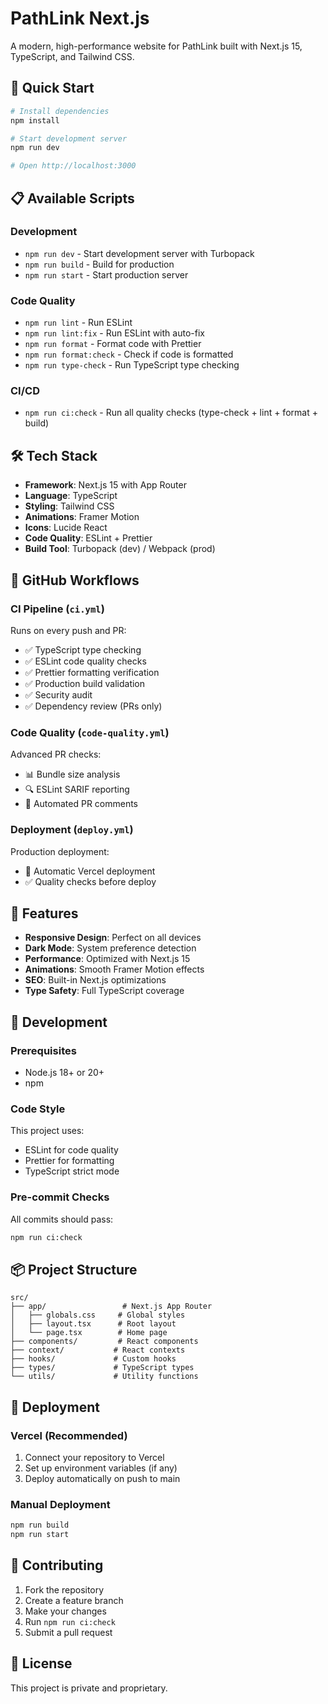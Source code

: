 # PathLink Next.js

A modern, high-performance website for PathLink built with Next.js 15, TypeScript, and Tailwind CSS.

## 🚀 Quick Start

```bash
# Install dependencies
npm install

# Start development server
npm run dev

# Open http://localhost:3000
```

## 📋 Available Scripts

### Development
- `npm run dev` - Start development server with Turbopack
- `npm run build` - Build for production
- `npm run start` - Start production server

### Code Quality
- `npm run lint` - Run ESLint
- `npm run lint:fix` - Run ESLint with auto-fix
- `npm run format` - Format code with Prettier
- `npm run format:check` - Check if code is formatted
- `npm run type-check` - Run TypeScript type checking

### CI/CD
- `npm run ci:check` - Run all quality checks (type-check + lint + format + build)

## 🛠️ Tech Stack

- **Framework**: Next.js 15 with App Router
- **Language**: TypeScript
- **Styling**: Tailwind CSS
- **Animations**: Framer Motion
- **Icons**: Lucide React
- **Code Quality**: ESLint + Prettier
- **Build Tool**: Turbopack (dev) / Webpack (prod)

## 🔄 GitHub Workflows

### CI Pipeline (`ci.yml`)
Runs on every push and PR:
- ✅ TypeScript type checking
- ✅ ESLint code quality checks
- ✅ Prettier formatting verification
- ✅ Production build validation
- ✅ Security audit
- ✅ Dependency review (PRs only)

### Code Quality (`code-quality.yml`)
Advanced PR checks:
- 📊 Bundle size analysis
- 🔍 ESLint SARIF reporting
- 💬 Automated PR comments

### Deployment (`deploy.yml`)
Production deployment:
- 🚀 Automatic Vercel deployment
- ✅ Quality checks before deploy

## 🎨 Features

- **Responsive Design**: Perfect on all devices
- **Dark Mode**: System preference detection
- **Performance**: Optimized with Next.js 15
- **Animations**: Smooth Framer Motion effects
- **SEO**: Built-in Next.js optimizations
- **Type Safety**: Full TypeScript coverage

## 🔧 Development

### Prerequisites
- Node.js 18+ or 20+
- npm

### Code Style
This project uses:
- ESLint for code quality
- Prettier for formatting
- TypeScript strict mode

### Pre-commit Checks
All commits should pass:
```bash
npm run ci:check
```

## 📦 Project Structure

```
src/
├── app/                 # Next.js App Router
│   ├── globals.css     # Global styles
│   ├── layout.tsx      # Root layout
│   └── page.tsx        # Home page
├── components/         # React components
├── context/           # React contexts
├── hooks/             # Custom hooks
├── types/             # TypeScript types
└── utils/             # Utility functions
```

## 🚀 Deployment

### Vercel (Recommended)
1. Connect your repository to Vercel
2. Set up environment variables (if any)
3. Deploy automatically on push to main

### Manual Deployment
```bash
npm run build
npm run start
```

## 🤝 Contributing

1. Fork the repository
2. Create a feature branch
3. Make your changes
4. Run `npm run ci:check`
5. Submit a pull request

## 📄 License

This project is private and proprietary.
